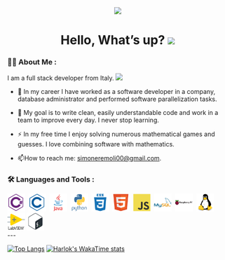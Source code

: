 <div id="header" align="center">
  <img src="https://media.giphy.com/media/M9gbBd9nbDrOTu1Mqx/giphy.gif" width="100"/>
</div>
<h1 align="center">
  Hello, What’s up? 
  <img src="https://media.giphy.com/media/hvRJCLFzcasrR4ia7z/giphy.gif" width="30px"/>
  
</h1>


### :lotus_position_man: About Me :

I am a full stack developer from Italy. <img src="https://cdn-icons-png.flaticon.com/512/323/323325.png" width="20"/>
- :telescope: In my career I have worked as a software developer in a company, database administrator and performed software parallelization tasks.

- :seedling: My goal is to write clean, easily understandable code and work in a team to improve every day.
I never stop learning.

- :zap: In my free time I enjoy solving numerous mathematical games and guesses. I love combining software with mathematics.

- :mailbox:How to reach me: simoneremoli00@gmail.com.</a>

### :hammer_and_wrench: Languages and Tools :


<div>
  <img src="https://github.com/devicons/devicon/blob/master/icons/csharp/csharp-line.svg" title="C#" alt="C#" width="40" height="40"/>&nbsp;
  <img src="https://github.com/devicons/devicon/blob/master/icons/c/c-line.svg" title="C" alt="C" width="40" height="40"/>&nbsp;
  <img src="https://github.com/devicons/devicon/blob/master/icons/java/java-original-wordmark.svg" title="Java" alt="Java" width="40" height="40"/>&nbsp;
  <img src="https://github.com/devicons/devicon/blob/master/icons/python/python-original-wordmark.svg" title="Python" alt="Python" width="40" height="40"/>&nbsp;
  <img src="https://github.com/devicons/devicon/blob/master/icons/css3/css3-plain-wordmark.svg"  title="CSS3" alt="CSS" width="40" height="40"/>&nbsp;
  <img src="https://github.com/devicons/devicon/blob/master/icons/html5/html5-original.svg" title="HTML5" alt="HTML" width="40" height="40"/>&nbsp;
  <img src="https://github.com/devicons/devicon/blob/master/icons/javascript/javascript-original.svg" title="JavaScript" alt="JavaScript" width="40" height="40"/>&nbsp;
  <img src="https://github.com/devicons/devicon/blob/master/icons/mysql/mysql-original-wordmark.svg" title="MySQL"  alt="MySQL" width="40" height="40"/>&nbsp;
  <img src="https://github.com/devicons/devicon/blob/master/icons/raspberrypi/raspberrypi-original-wordmark.svg" title="Raspberry" alt="Raspberry" width="40" height="40"/>&nbsp;
  <img src="https://github.com/devicons/devicon/blob/master/icons/linux/linux-original.svg" title="Linux/Unix" alt="Linux/Unix" width="40" height="40"/>&nbsp;  
  <img src="https://github.com/devicons/devicon/blob/master/icons/labview/labview-original-wordmark.svg" title="LabView" **alt="Labview" width="40" height="40"/>
  <img src="https://github.com/devicons/devicon/blob/master/icons/bash/bash-original.svg" title="Bash" **alt="Bash" width="40" height="40"/>  
</div>
---

[![Top Langs](https://github-readme-stats.vercel.app/api/top-langs/?username=SimoneRemoli&layout=donut)]()
[![Harlok's WakaTime stats](https://github-readme-stats.vercel.app/api/wakatime?username=SimoneRemoli)]()


<!--
**SimoneRemoli/SimoneRemoli** is a ✨ _special_ ✨ repository because its `README.md` (this file) appears on your GitHub profile.

Here are some ideas to get you started:

- 🔭 I’m currently working on ...
- 🌱 I’m currently learning ...
- 👯 I’m looking to collaborate on ...
- 🤔 I’m looking for help with ...
- 💬 Ask me about ...
- 📫 How to reach me: ...
- 😄 Pronouns: ...
- ⚡ Fun fact: ...
-->
